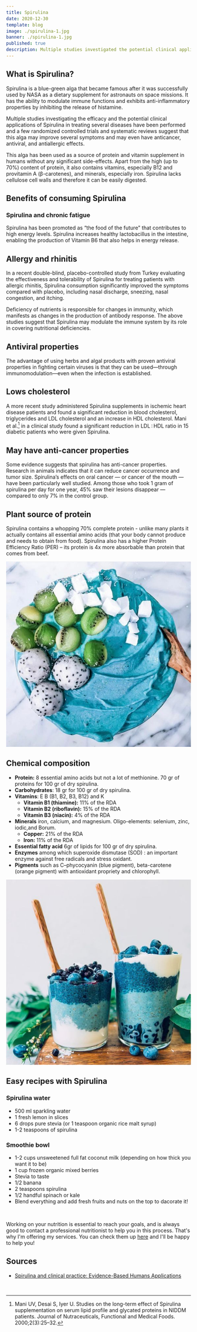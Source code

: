 ```yaml
---
title: Spirulina
date: 2020-12-30
template: blog
image: ./spirulina-1.jpg
banner: ./spirulina-1.jpg
published: true
description: Multiple studies investigated the potential clinical applications of Spirulina in treating several diseases. This alga may improve several symptoms and may even have anticancer, antiviral, and antiallergic effects.
---
```


## What is Spirulina?

Spirulina is a blue-green alga that became famous after it was successfully used by NASA as a dietary supplement for astronauts on space missions. It has the ability to modulate immune functions and exhibits anti-inflammatory properties by inhibiting the release of histamine. 

Multiple studies investigating the efficacy and the potential clinical applications of Spirulina in treating several diseases have been performed and a few randomized controlled trials and systematic reviews suggest that this alga may improve several symptoms and may even have anticancer, antiviral, and antiallergic effects.

This alga has been used as a source of protein and vitamin supplement in humans without any significant side-effects. Apart from the high (up to 70%) content of protein, it also contains vitamins, especially B12 and provitamin A (β-carotenes), and minerals, especially iron. Spirulina lacks cellulose cell walls and therefore it can be easily digested.

## Benefits of consuming Spirulina

### Spirulina and chronic fatigue 

Spirulina has been promoted as “the food of the future" that contributes to high energy levels.
Spirulina increases healthy lactobacillus in the intestine, enabling the production of Vitamin B6 that also helps in energy release.

## Allergy and rhinitis

In a recent double-blind, placebo-controlled study from Turkey evaluating the effectiveness and tolerability of Spirulina for treating patients with allergic rhinitis, Spirulina consumption significantly improved the symptoms compared with placebo, including nasal discharge, sneezing, nasal congestion, and itching.

Deficiency of nutrients is responsible for changes in immunity, which manifests as changes in the production of antibody response. The above studies suggest that Spirulina may modulate the immune system by its role in covering nutritional deficiencies.


## Antiviral properties

The advantage of using herbs and algal products with proven antiviral properties in fighting certain viruses is that they can be used—through immunomodulation—even when the infection is established.

## Lows cholesterol

A more recent study administered Spirulina supplements in ischemic heart disease patients and found a significant reduction in blood cholesterol, triglycerides and LDL cholesterol and an increase in HDL cholesterol.
Mani et al.[^1] in a clinical study found a significant reduction in LDL : HDL ratio in 15 diabetic patients who were given Spirulina.

## May have anti-cancer properties

Some evidence suggests that spirulina has anti-cancer properties. Research in animals indicates that it can reduce cancer occurrence and tumor size.
Spirulina’s effects on oral cancer — or cancer of the mouth — have been particularly well studied.
Among those who took 1 gram of spirulina per day for one year, 45% saw their lesions disappear — compared to only 7% in the control group. 

## Plant source of protein

Spirulina contains a whopping 70% complete protein - unlike many plants it actually contains all essential amino acids (that your body cannot produce and needs to obtain from food). Spirulina also has a higher Protein Efficiency Ratio (PER) – its protein is 4x more absorbable than protein that comes from beef.

![home](./spirulina-2.jpg)

## Chemical composition

- **Protein:** 8 essential amino acids but not a lot of methionine. 70 gr of proteins for 100 gr of dry spirulina.
- **Carbohydrates**: 18 gr for 100 gr of dry spirulina.
- **Vitamins**: E B (B1, B2, B3, B12) and K
    - **Vitamin B1 (thiamine):** 11% of the RDA
    - **Vitamin B2 (riboflavin):** 15% of the RDA
    - **Vitamin B3 (niacin):** 4% of the RDA
- **Minerals** iron, calcium, and magnesium. Oligo-elements: selenium, zinc, iodic,and Borum.
    - **Copper:** 21% of the RDA
    - **Iron:** 11% of the RDA
- **Essential fatty acid** 6gr of lipids for 100 gr of dry spirulina.
- **Enzymes** among which superoxide dismutase (SOD) : an important enzyme against free radicals and stress oxidant.
- **Pigments** such as C–phycocyanin (blue pigment), beta-carotene (orange pigment) with antioxidant propriety and chlorophyll.

![home](./spirulina-3.jpg)

## Easy recipes with Spirulina

### Spirulina water

- 500 ml sparkling water
- 1 fresh lemon in slices
- 6 drops pure stevia (or 1 teaspoon organic rice malt syrup)
- 1-2 teaspoons of spirulina

### Smoothie bowl

- 1-2 cups unsweetened full fat coconut milk (depending on how thick you want it to be)
- 1 cup frozen organic mixed berries
- Stevia to taste
- 1/2 banana
- 2 teaspoons spirulina
- 1/2 handful spinach or kale
- Blend everything and add fresh fruits and nuts on the top to dacorate it!

</br>

Working on your nutrition is essential to reach your goals, and is always good to contact a professional nutritionist to help you in this process. That's why I'm offering my services. You can check them up <a href="https://rociojalifi.com/services/nutrition/" target="_blank" rel="noopener noreferrer">here</a> and I'll be happy to help you!


## Sources

- [Spirulina and clinical practice: Evidence-Based Humans Applications](https://www.ncbi.nlm.nih.gov/pmc/articles/PMC3136577/)

</br>

[^1]: Mani UV, Desai S, Iyer U. Studies on the long-term effect of Spirulina supplementation on serum lipid profile and glycated proteins in NIDDM patients. Journal of Nutraceuticals, Functional and Medical Foods. 2000;2(3):25–32.



